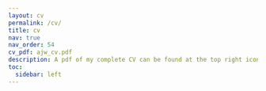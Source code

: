 ```yaml
---
layout: cv
permalink: /cv/
title: cv
nav: true
nav_order: 54
cv_pdf: ajw_cv.pdf
description: A pdf of my complete CV can be found at the top right icon.
toc:
  sidebar: left
---
```

